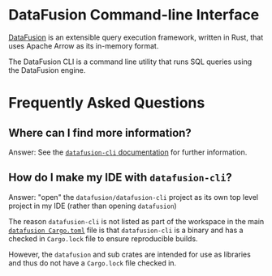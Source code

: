<!---
  Licensed to the Apache Software Foundation (ASF) under one
  or more contributor license agreements.  See the NOTICE file
  distributed with this work for additional information
  regarding copyright ownership.  The ASF licenses this file
  to you under the Apache License, Version 2.0 (the
  "License"); you may not use this file except in compliance
  with the License.  You may obtain a copy of the License at

    http://www.apache.org/licenses/LICENSE-2.0

  Unless required by applicable law or agreed to in writing,
  software distributed under the License is distributed on an
  "AS IS" BASIS, WITHOUT WARRANTIES OR CONDITIONS OF ANY
  KIND, either express or implied.  See the License for the
  specific language governing permissions and limitations
  under the License.
-->

<!-- Note this file is included in the crates.io page as well https://crates.io/crates/datafusion-cli -->

# DataFusion Command-line Interface

[DataFusion](https://arrow.apache.org/datafusion/) is an extensible query execution framework, written in Rust, that uses Apache Arrow as its in-memory format.

The DataFusion CLI is a command line utility that runs SQL queries using the DataFusion engine.

# Frequently Asked Questions

## Where can I find more information?

Answer: See the [`datafusion-cli` documentation](https://arrow.apache.org/datafusion/user-guide/cli.html) for further information.

## How do I make my IDE with `datafusion-cli`?

Answer: "open" the `datafusion/datafusion-cli` project as its own top level
project in my IDE (rather than opening `datafusion`)

The reason `datafusion-cli` is not listed as part of the workspace in the main
[`datafusion Cargo.toml`] file is that `datafusion-cli` is a binary and has a
checked in `Cargo.lock` file to ensure reproducible builds.

However, the `datafusion` and sub crates are intended for use as libraries and
thus do not have a `Cargo.lock` file checked in.

[`datafusion cargo.toml`]: https://github.com/apache/arrow-datafusion/blob/main/Cargo.toml
